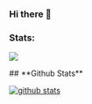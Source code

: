### Hi there 👋

<!--
**aruladam/aruladam** is a ✨ _special_ ✨ repository because its `README.md` (this file) appears on your GitHub profile.

Here are some ideas to get you started:

- 🔭 I’m currently working on ...
- 🌱 I’m currently learning ...
- 👯 I’m looking to collaborate on ...
- 🤔 I’m looking for help with ...
- 💬 Ask me about ...
- 📫 How to reach me: ...
- 😄 Pronouns: ...
- ⚡ Fun fact: ...
-->
### Stats:
<p>
    <img src="https://github-readme-stats.vercel.app/api?username=aruladam&hide=issues&show_icons=true&hide_border=true&title_color=000" />
</p>
## **Github Stats**

[![github stats](https://github-readme-stats.vercel.app/api?username=aruladam&show_icons=true&theme=radical)](https://github.com/aruladam)
